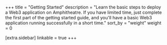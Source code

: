 +++
title = "Getting Started"
description = "Learn the basic steps to deploy a Web3 application on Amphitheatre. If you have limited time, just complete the first part of the getting started guide, and you'll have a basic Web3 application running successfully in a short time."
sort_by = "weight"
weight = 0

[extra.sidebar]
linkable = true
+++

